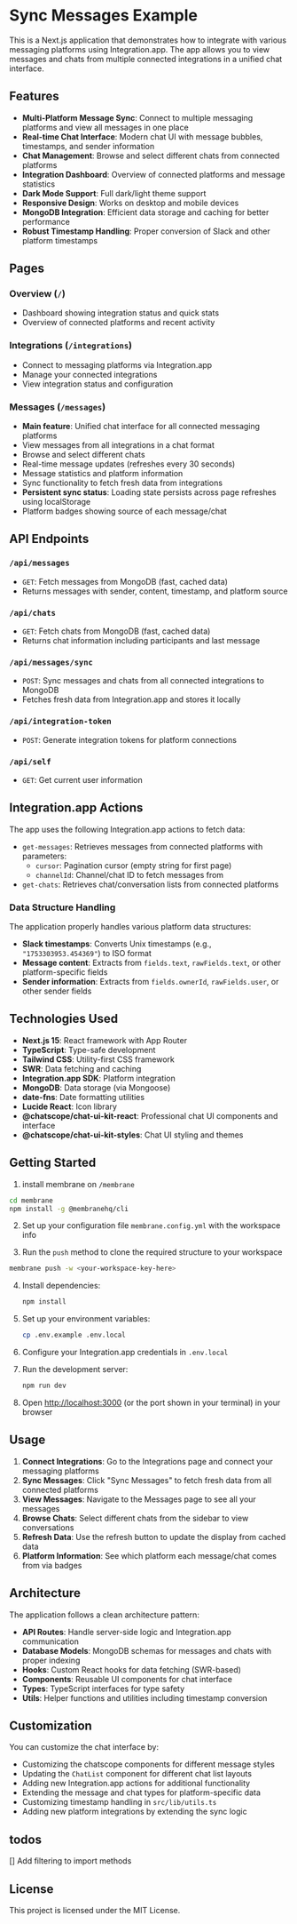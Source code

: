 # Sync Messages Example

This is a Next.js application that demonstrates how to integrate with various messaging platforms using Integration.app. The app allows you to view messages and chats from multiple connected integrations in a unified chat interface.

## Features

- **Multi-Platform Message Sync**: Connect to multiple messaging platforms and view all messages in one place
- **Real-time Chat Interface**: Modern chat UI with message bubbles, timestamps, and sender information
- **Chat Management**: Browse and select different chats from connected platforms
- **Integration Dashboard**: Overview of connected platforms and message statistics
- **Dark Mode Support**: Full dark/light theme support
- **Responsive Design**: Works on desktop and mobile devices
- **MongoDB Integration**: Efficient data storage and caching for better performance
- **Robust Timestamp Handling**: Proper conversion of Slack and other platform timestamps

## Pages

### Overview (`/`)

- Dashboard showing integration status and quick stats
- Overview of connected platforms and recent activity

### Integrations (`/integrations`)

- Connect to messaging platforms via Integration.app
- Manage your connected integrations
- View integration status and configuration

### Messages (`/messages`)

- **Main feature**: Unified chat interface for all connected messaging platforms
- View messages from all integrations in a chat format
- Browse and select different chats
- Real-time message updates (refreshes every 30 seconds)
- Message statistics and platform information
- Sync functionality to fetch fresh data from integrations
- **Persistent sync status**: Loading state persists across page refreshes using localStorage
- Platform badges showing source of each message/chat

## API Endpoints

### `/api/messages`

- `GET`: Fetch messages from MongoDB (fast, cached data)
- Returns messages with sender, content, timestamp, and platform source

### `/api/chats`

- `GET`: Fetch chats from MongoDB (fast, cached data)
- Returns chat information including participants and last message

### `/api/messages/sync`

- `POST`: Sync messages and chats from all connected integrations to MongoDB
- Fetches fresh data from Integration.app and stores it locally

### `/api/integration-token`

- `POST`: Generate integration tokens for platform connections

### `/api/self`

- `GET`: Get current user information

## Integration.app Actions

The app uses the following Integration.app actions to fetch data:

- `get-messages`: Retrieves messages from connected platforms with parameters:
  - `cursor`: Pagination cursor (empty string for first page)
  - `channelId`: Channel/chat ID to fetch messages from
- `get-chats`: Retrieves chat/conversation lists from connected platforms

### Data Structure Handling

The application properly handles various platform data structures:

- **Slack timestamps**: Converts Unix timestamps (e.g., `"1753303953.454369"`) to ISO format
- **Message content**: Extracts from `fields.text`, `rawFields.text`, or other platform-specific fields
- **Sender information**: Extracts from `fields.ownerId`, `rawFields.user`, or other sender fields

## Technologies Used

- **Next.js 15**: React framework with App Router
- **TypeScript**: Type-safe development
- **Tailwind CSS**: Utility-first CSS framework
- **SWR**: Data fetching and caching
- **Integration.app SDK**: Platform integration
- **MongoDB**: Data storage (via Mongoose)
- **date-fns**: Date formatting utilities
- **Lucide React**: Icon library
- **@chatscope/chat-ui-kit-react**: Professional chat UI components and interface
- **@chatscope/chat-ui-kit-styles**: Chat UI styling and themes

## Getting Started

1. install membrane on `/membrane`

```bash
cd membrane
npm install -g @membranehq/cli
```

2. Set up your configuration file `membrane.config.yml` with the workspace info

3. Run the `push` method to clone the required structure to your workspace

```bash
membrane push -w <your-workspace-key-here>
```

4. Install dependencies:

   ```bash
   npm install
   ```

5. Set up your environment variables:

   ```bash
   cp .env.example .env.local
   ```

6. Configure your Integration.app credentials in `.env.local`

7. Run the development server:

   ```bash
   npm run dev
   ```

8. Open [http://localhost:3000](http://localhost:3000) (or the port shown in your terminal) in your browser

## Usage

1. **Connect Integrations**: Go to the Integrations page and connect your messaging platforms
2. **Sync Messages**: Click "Sync Messages" to fetch fresh data from all connected platforms
3. **View Messages**: Navigate to the Messages page to see all your messages
4. **Browse Chats**: Select different chats from the sidebar to view conversations
5. **Refresh Data**: Use the refresh button to update the display from cached data
6. **Platform Information**: See which platform each message/chat comes from via badges

## Architecture

The application follows a clean architecture pattern:

- **API Routes**: Handle server-side logic and Integration.app communication
- **Database Models**: MongoDB schemas for messages and chats with proper indexing
- **Hooks**: Custom React hooks for data fetching (SWR-based)
- **Components**: Reusable UI components for chat interface
- **Types**: TypeScript interfaces for type safety
- **Utils**: Helper functions and utilities including timestamp conversion

## Customization

You can customize the chat interface by:

- Customizing the chatscope components for different message styles
- Updating the `ChatList` component for different chat list layouts
- Adding new Integration.app actions for additional functionality
- Extending the message and chat types for platform-specific data
- Customizing timestamp handling in `src/lib/utils.ts`
- Adding new platform integrations by extending the sync logic

## todos

[] Add filtering to import methods

## License

This project is licensed under the MIT License.
